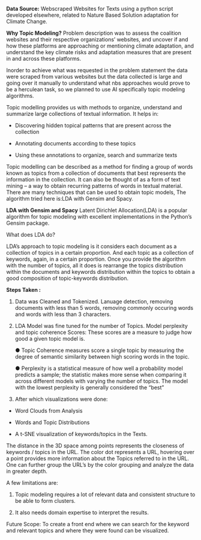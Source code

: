 **Data Source:**
Webscraped  Websites for Texts using a python script developed elsewhere, related to Nature Based Solution adaptation for Climate Change. 


**Why Topic Modeling?** 
	Problem description was to assess the coalition websites and their respective organizations’ websites, and  uncover if and how these platforms are approaching or mentioning climate adaptation, and understand the key climate risks and adaptation measures that are present in and across these platforms.
	
  Inorder to achieve what was requested in the problem statement the data were scraped from various websites but the data collected is large and going over it manually to understand what nbs approaches would prove to be a herculean task, so we planned to use AI specifically topic modeling algorithms.
	
  Topic modelling provides us with methods to organize, understand and summarize large collections of textual information. It helps in:
	
  - Discovering hidden topical patterns that are present across the collection
	
  - Annotating documents according to these topics
	
  - Using these annotations to organize, search and summarize texts

Topic modelling can be described as a method for finding a group of words known as  topics from a collection of documents that best represents the information in the collection. It can also be thought of as a form of text mining – a way to obtain recurring patterns of words in textual material.
There are many techniques that can be used to obtain topic models, The algorithm tried here is:LDA with Gensim and Spacy.

**LDA with Gensim and Spacy**
Latent Dirichlet Allocation(LDA) is a popular algorithm for topic modeling with excellent implementations in the Python’s Gensim package.

What does LDA do?

LDA’s approach to topic modeling is it considers each document as a collection of topics in a certain proportion. And each topic as a collection of keywords, again, in a certain proportion.
Once you provide the algorithm with the number of topics, all it does is rearrange the topics distribution within the documents and keywords distribution within the topics to obtain a good composition of topic-keywords distribution.

**Steps Taken :**

1)  Data was Cleaned and Tokenized. Lanuage detection, removing documents with less than 5 words, removing commonly occuring words and words with less than 3 characters.

2) LDA Model was fine tuned for the number of Topics. Model perplexity and topic coherence Scores: These scores are a measure to judge how good a given topic model is.

	● Topic Coherence measures score a single topic by measuring the degree of semantic similarity between high scoring words in the topic.

	● Perplexity is a statistical measure of how well a probability model predicts a sample; the statistic makes more sense when comparing it across different models with varying the number of topics. The model with the lowest perplexity is generally considered the “best”


3) After which visualizations were done:

  - Word Clouds from Analysis
 
  -  Words and Topic Distributions

  - A t-SNE visualization of keywords/topics in the Texts. 
  
The distance in the 3D space among points represents the closeness of keywords / topics in the URL.
The color dot represents a URL, hovering over a point provides more information about the Topics referred to in the URL.
One can further group the URL’s by the color grouping and analyze the data in greater depth.
 

A few limitations are:
  
1)	Topic modeling requires a lot of relevant data and consistent structure to be able to form clusters.
	
2)	It also needs domain expertise to interpret the results.

Future Scope: To create a front end where we can search for the keyword and relevant topics and where they were found can be visualized.
